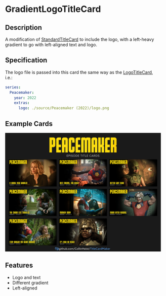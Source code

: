 # GradientLogoTitleCard
## Description
A modification of [StandardTitleCard](https://github.com/CollinHeist/TitleCardMaker/wiki/StandardTitleCard) to include the logo, with a left-heavy gradient to go with left-aligned text and logo.

## Specification
The logo file is passed into this card the same way as the [LogoTitleCard](https://github.com/CollinHeist/TitleCardMaker/wiki/LogoTitleCard#specification), i.e.:

```yaml
series:
  Peacemaker:
    year: 2022
    extras:
      logo: ./source/Peacemaker (2022)/logo.png
```

## Example Cards
<img src="https://github.com/Beedman/TitleCardMaker-CardTypes/blob/d272f087043facaf444426963dc07e682108d898/Beedman/example.jpg" width="1000"/>

## Features
- Logo and text
- Different gradient
- Left-aligned
